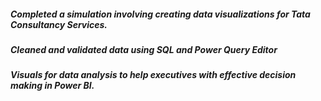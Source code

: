 ##### Completed a simulation involving creating data visualizations for Tata Consultancy Services. 
##### Cleaned and validated data using SQL and Power Query Editor
##### Visuals for data analysis to help executives with effective decision making in Power BI.

